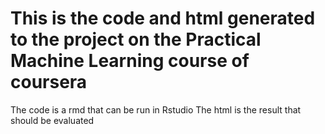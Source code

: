 # This is the code and html generated to the project on the Practical Machine Learning course of coursera

The code is a rmd that can be run in Rstudio
The html is the result that should be evaluated 
